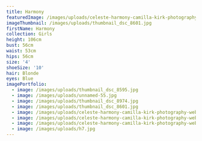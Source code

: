 ```yaml
---
title: Harmony
featuredImage: /images/uploads/celeste-harmony-camilla-kirk-photography-web-73.jpg
imageThumbnail: /images/uploads/thumbnail_dsc_8601.jpg
firstName: Harmony
collection: Girls
height: 106cm
bust: 56cm
waist: 53cm
hips: 56cm
size: '4'
shoeSize: '10'
hair: Blonde
eyes: Blue
imagePortfolio:
  - image: /images/uploads/thumbnail_dsc_8595.jpg
  - image: /images/uploads/unnamed-55.jpg
  - image: /images/uploads/thumbnail_dsc_8974.jpg
  - image: /images/uploads/thumbnail_dsc_8601.jpg
  - image: /images/uploads/celeste-harmony-camilla-kirk-photography-web-3.jpg
  - image: /images/uploads/celeste-harmony-camilla-kirk-photography-web-35.jpg
  - image: /images/uploads/celeste-harmony-camilla-kirk-photography-web-77.jpg
  - image: /images/uploads/h7.jpg
---
```


